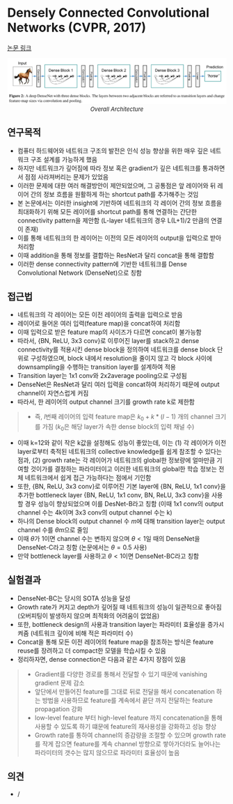 # Densely Connected Convolutional Networks (CVPR, 2017)

[논문 링크](https://openaccess.thecvf.com/content_cvpr_2017/html/Huang_Densely_Connected_Convolutional_CVPR_2017_paper.html)

<p align="center">
    <img width="600" alt='fig1' src="./img/01_07_01.png?raw=true"></br>
    <em><font size=2>Overall Architecture</font></em>
</p>

## 연구목적
- 컴퓨터 하드웨어와 네트워크 구조의 발전은 인식 성능 향상을 위한 매우 깊은 네트워크 구조 설계를 가능하게 했음
- 하지만 네트워크가 깊어짐에 따라 정보 혹은 gradient가 깊은 네트워크를 통과하면서 점점 사라져버리는 문제가 있었음
- 이러한 문제에 대한 여러 해결방안이 제안되었으며, 그 공통점은 앞 레이어와 뒤 레이어 간의 정보 흐름을 원활하게 하는 shortcut path를 추가해주는 것임
- 본 논문에서는 이러한 insight에 기반하여 네트워크의 각 레이어 간의 정보 흐름을 최대화하기 위해 모든 레이어를 shortcut path를 통해 연결하는 간단한 connectivity pattern을 제안함 (L-layer 네트워크의 경우 L(L+1)/2 만큼의 연결이 존재)
- 이를 통해 네트워크의 한 레이어는 이전의 모든 레이어의 output을 입력으로 받아 처리함 
- 이때 addition을 통해 정보를 결합하는 ResNet과 달리 concat을 통해 결합함
- 이러한 dense connectivity pattern에 기반한 네트워크를 Dense Convolutional Network (DenseNet)으로 칭함

## 접근법
- 네트워크의 각 레이어는 모든 이전 레이어의 출력을 입력으로 받음
- 레이어로 들어온 여러 입력(feature map)을 concat하여 처리함
- 이때 입력으로 받은 feature map의 사이즈가 다르면 concat이 불가능함
- 따라서, {BN, ReLU, 3x3 conv}로 이루어진 layer를 stack하고 dense connectivity를 적용시킨 dense block을 정의하여 네트워크를 dense block 단위로 구성하였으며, block 내에서 resolution을 줄이지 않고 각 block 사이에 downsampling을 수행하는 transition layer를 설계하여 적용
- Transition layer는 1x1 conv와 2x2average pooling으로 구성됨
- DenseNet은 ResNet과 달리 여러 입력을 concat하여 처리하기 때문에 output channel이 자연스럽게 커짐
- 따라서, 한 레이어의 output channel 크기를 growth rate k로 제한함 
> - 즉, $l$번째 레이어의 입력 feature map은 $k_0+k*(l-1)$ 개의 channel 크기를 가짐 ($k_0$은 해당 layer가 속한 dense block의 입력 채널 수) 
- 이때 k=12와 같이 작은 k값을 설정해도 성능이 좋았는데, 이는 (1) 각 레이어가 이전 layer로부터 축적된 네트워크의 collective knowledge를 쉽게 참조할 수 있다는 점과, (2) growth rate는 각 레이어가 네트워크의 global한 정보량에 얼마만큼 기여할 것이가를 결정하는 파라미터이고 이러한 네트워크의 global한 학습 정보는 전체 네트워크에서 쉽게 접근 가능하다는 점에서 기인함
- 또한, {BN, ReLU, 3x3 conv}로 이루어진 기본 layer에 {BN, ReLU, 1x1 conv}을 추가한 bottleneck layer {BN, ReLU, 1x1 conv, BN, ReLU, 3x3 conv}을 사용할 경우 성능이 향상되었으며 이를 DesNet-B라고 칭함 (이때 1x1 conv의 output channel 수는 4k이며 3x3 conv의 output channel 수는 k)
- 하나의 Dense block의 output channel 수 $m$에 대해 transition layer는 output channel 수를 $\theta{m}$으로 줄임
- 이때 $\theta$가 1이면 channel 수는 변하지 않으며 $\theta<1$일 때의 DenseNet을 DenseNet-C라고 칭함 (논문에서는 $\theta=0.5$ 사용)
- 만약 bottleneck layer를 사용하고 $\theta<1$이면 DenseNet-BC라고 칭함

## 실험결과
- DenseNet-BC는 당시의 SOTA 성능을 달성
- Growth rate가 커지고 depth가 깊어질 때 네트워크의 성능이 일관적으로 좋아짐 (오버피팅이 발생하지 않으며 최적화의 어려움이 없었음)
- 또한, bottleneck design의 사용과 transition layer는 파라미터 효율성을 증가시켜줌 (네트워크 깊이에 비해 적은 파라미터 수)
- Concat을 통해 모든 이전 레이어의 feature map을 참조하는 방식은 feature reuse를 장려하고 더 compact한 모델을 학습시킬 수 있음
- 정리하자면, dense connection은 다음과 같은 4가지 장점이 있음
> - Gradient를 다양한 경로를 통해서 전달할 수 있기 때문에 vanishing gradient 문제 감소
> - 앞단에서 만들어진 feature를 그대로 뒤로 전달을 해서 concatenation 하는 방법을 사용하므로 feature를 계속에서 끝단 까지 전달하는 feature propagation 강화
> - low-level feature 부터 high-level feature 까지 concatenation을 통해 사용할 수 있도록 하기 떄문에 feature의 재사용성을 강화하고 성능 향상
> - Growth rate를 통하여 channel의 증감량을 조절할 수 있으며 growth rate를 작게 잡으면 feature를 계속 channel 방향으로 쌓아가더라도 늘어나는 파라미터의 갯수는 많지 않으므로 파라미터 효율성이 높음

## 의견
- /